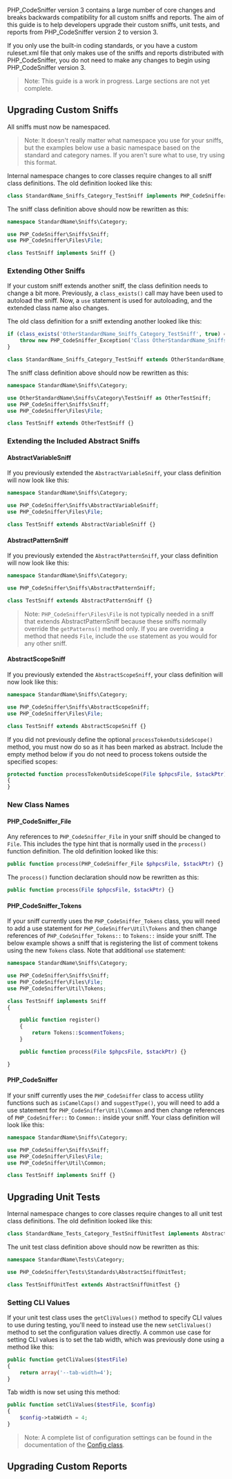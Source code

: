 PHP_CodeSniffer version 3 contains a large number of core changes and breaks backwards compatibility for all custom sniffs and reports. The aim of this guide is to help developers upgrade their custom sniffs, unit tests, and reports from PHP_CodeSniffer version 2 to version 3.

If you only use the built-in coding standards, or you have a custom ruleset.xml file that only makes use of the sniffs and reports distributed with PHP_CodeSniffer, you do not need to make any changes to begin using PHP_CodeSniffer version 3.

> Note: This guide is a work in progress. Large sections are not yet complete.

## Upgrading Custom Sniffs

All sniffs must now be namespaced.

> Note: It doesn't really matter what namespace you use for your sniffs, but the examples below use a basic namespace based on the standard and category names. If you aren't sure what to use, try using this format.

Internal namespace changes to core classes require changes to all sniff class definitions. The old definition looked like this:
```php
class StandardName_Sniffs_Category_TestSniff implements PHP_CodeSniffer_Sniff {}
```

The sniff class definition above should now be rewritten as this:
```php
namespace StandardName\Sniffs\Category;

use PHP_CodeSniffer\Sniffs\Sniff;
use PHP_CodeSniffer\Files\File;

class TestSniff implements Sniff {}
```

### Extending Other Sniffs

If your custom sniff extends another sniff, the class definition needs to change a bit more. Previously, a `class_exists()` call may have been used to autoload the sniff. Now, a `use` statement is used for autoloading, and the extended class name also changes.

The old class definition for a sniff extending another looked like this:
```php
if (class_exists('OtherStandardName_Sniffs_Category_TestSniff', true) === false) {
    throw new PHP_CodeSniffer_Exception('Class OtherStandardName_Sniffs_Category_TestSniff not found');
}

class StandardName_Sniffs_Category_TestSniff extends OtherStandardName_Sniffs_Category_TestSniff {}
```

The sniff class definition above should now be rewritten as this:
```php
namespace StandardName\Sniffs\Category;

use OtherStandardName\Sniffs\Category\TestSniff as OtherTestSniff;
use PHP_CodeSniffer\Sniffs\Sniff;
use PHP_CodeSniffer\Files\File;

class TestSniff extends OtherTestSniff {}
```

### Extending the Included Abstract Sniffs

#### AbstractVariableSniff
If you previously extended the `AbstractVariableSniff`, your class definition will now look like this:
```php
namespace StandardName\Sniffs\Category;

use PHP_CodeSniffer\Sniffs\AbstractVariableSniff;
use PHP_CodeSniffer\Files\File;

class TestSniff extends AbstractVariableSniff {}
```
#### AbstractPatternSniff
If you previously extended the `AbstractPatternSniff`, your class definition will now look like this:
```php
namespace StandardName\Sniffs\Category;

use PHP_CodeSniffer\Sniffs\AbstractPatternSniff;

class TestSniff extends AbstractPatternSniff {}
```
> Note: `PHP_CodeSniffer\Files\File` is not typically needed in a sniff that extends AbstractPatternSniff because these sniffs normally override the `getPatterns()` method only. If you are overriding a method that needs `File`, include the `use` statement as you would for any other sniff.

#### AbstractScopeSniff
If you previously extended the `AbstractScopeSniff`, your class definition will now look like this:
```php
namespace StandardName\Sniffs\Category;

use PHP_CodeSniffer\Sniffs\AbstractScopeSniff;
use PHP_CodeSniffer\Files\File;

class TestSniff extends AbstractScopeSniff {}
```

If you did not previously define the optional `processTokenOutsideScope()` method, you must now do so as it has been marked as abstract. Include the empty method below if you do not need to process tokens outside the specified scopes:
```php
protected function processTokenOutsideScope(File $phpcsFile, $stackPtr)
{
}
```

### New Class Names

#### PHP_CodeSniffer_File
Any references to `PHP_CodeSniffer_File` in your sniff should be changed to `File`. This includes the type hint that is normally used in the `process()` function definition. The old definition looked like this:
```php
public function process(PHP_CodeSniffer_File $phpcsFile, $stackPtr) {}
```

The `process()` function declaration should now be rewritten as this:
```php
public function process(File $phpcsFile, $stackPtr) {}
```

#### PHP_CodeSniffer_Tokens
If your sniff currently uses the `PHP_CodeSniffer_Tokens` class, you will need to add a use statement for `PHP_CodeSniffer\Util\Tokens` and then change references of `PHP_CodeSniffer_Tokens::` to `Tokens::` inside your sniff. The below example shows a sniff that is registering the list of comment tokens using the new `Tokens` class. Note that additional `use` statement:
```php
namespace StandardName\Sniffs\Category;

use PHP_CodeSniffer\Sniffs\Sniff;
use PHP_CodeSniffer\Files\File;
use PHP_CodeSniffer\Util\Tokens;

class TestSniff implements Sniff
{

    public function register()
    {
        return Tokens::$commentTokens;
    }

    public function process(File $phpcsFile, $stackPtr) {}

}
```
#### PHP_CodeSniffer
If your sniff currently uses the `PHP_CodeSniffer` class to access utility functions such as `isCamelCaps()` and `suggestType()`, you will need to add a use statement for `PHP_CodeSniffer\Util\Common` and then change references of `PHP_CodeSniffer::` to `Common::` inside your sniff. Your class definition will look like this:
```php
namespace StandardName\Sniffs\Category;

use PHP_CodeSniffer\Sniffs\Sniff;
use PHP_CodeSniffer\Files\File;
use PHP_CodeSniffer\Util\Common;

class TestSniff implements Sniff {}
```

## Upgrading Unit Tests

Internal namespace changes to core classes require changes to all unit test class definitions. The old definition looked like this:
```php
class StandardName_Tests_Category_TestSniffUnitTest implements AbstractSniffUnitTest {}
```

The unit test class definition above should now be rewritten as this:
```php
namespace StandardName\Tests\Category;

use PHP_CodeSniffer\Tests\Standards\AbstractSniffUnitTest;

class TestSniffUnitTest extends AbstractSniffUnitTest {}
```

### Setting CLI Values

If your unit test class uses the `getCliValues()` method to specify CLI values to use during testing, you'll need to instead use the new `setCliValues()` method to set the configuration values directly. A common use case for setting CLI values is to set the tab width, which was previously done using a method like this:
```php
public function getCliValues($testFile)
{
    return array('--tab-width=4');
}
```

Tab width is now set using this method:
```php
public function setCliValues($testFile, $config)
{
    $config->tabWidth = 4;
}
```
> Note: A complete list of configuration settings can be found in the documentation of the [Config class](https://github.com/squizlabs/PHP_CodeSniffer/blob/3.0/src/Config.php#L34).

## Upgrading Custom Reports
